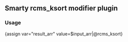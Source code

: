 ## Smarty rcms_ksort modifier plugin

### Usage
{assign var="result_arr" value=$input_arr|@rcms_ksort}
